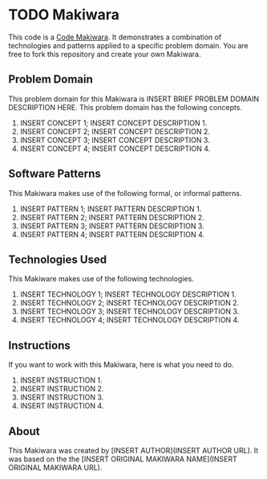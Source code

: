 # TODO Makiwara
This code is a [Code Makiwara](http://github.com/MitchDenny/Makiwara/). It demonstrates a combination of technologies and patterns applied to a specific problem domain. You are free to fork this repository and create your own Makiwara.

## Problem Domain
This problem domain for this Makiwara is INSERT BRIEF PROBLEM DOMAIN DESCRIPTION HERE. This problem domain has the following concepts.

1. INSERT CONCEPT 1; INSERT CONCEPT DESCRIPTION 1.
2. INSERT CONCEPT 2; INSERT CONCEPT DESCRIPTION 2.
3. INSERT CONCEPT 3; INSERT CONCEPT DESCRIPTION 3.
4. INSERT CONCEPT 4; INSERT CONCEPT DESCRIPTION 4.

## Software Patterns
This Makiwara makes use of the following formal, or informal patterns.

1. INSERT PATTERN 1; INSERT PATTERN DESCRIPTION 1.
2. INSERT PATTERN 2; INSERT PATTERN DESCRIPTION 2.
3. INSERT PATTERN 3; INSERT PATTERN DESCRIPTION 3.
4. INSERT PATTERN 4; INSERT PATTERN DESCRIPTION 4.

## Technologies Used
This Makiware makes use of the following technologies.

1. INSERT TECHNOLOGY 1; INSERT TECHNOLOGY DESCRIPTION 1.
2. INSERT TECHNOLOGY 2; INSERT TECHNOLOGY DESCRIPTION 2.
3. INSERT TECHNOLOGY 3; INSERT TECHNOLOGY DESCRIPTION 3.
4. INSERT TECHNOLOGY 4; INSERT TECHNOLOGY DESCRIPTION 4.

## Instructions
If you want to work with this Makiwara, here is what you need to do.

1. INSERT INSTRUCTION 1.
2. INSERT INSTRUCTION 2.
3. INSERT INSTRUCTION 3.
4. INSERT INSTRUCTION 4.

## About
This Makiwara was created by [INSERT AUTHOR](INSERT AUTHOR URL). It was based on the the [INSERT ORIGINAL MAKIWARA NAME](INSERT ORIGINAL MAKIWARA URL).
